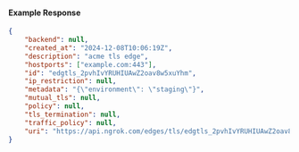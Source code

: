 <!-- Code generated for API Clients. DO NOT EDIT. -->

#### Example Response

```json
{
	"backend": null,
	"created_at": "2024-12-08T10:06:19Z",
	"description": "acme tls edge",
	"hostports": ["example.com:443"],
	"id": "edgtls_2pvhIvYRUHIUAwZ2oav8w5xuYhm",
	"ip_restriction": null,
	"metadata": "{\"environment\": \"staging\"}",
	"mutual_tls": null,
	"policy": null,
	"tls_termination": null,
	"traffic_policy": null,
	"uri": "https://api.ngrok.com/edges/tls/edgtls_2pvhIvYRUHIUAwZ2oav8w5xuYhm"
}
```
